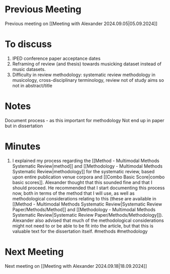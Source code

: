 # Previous Meeting

Previous meeting on [[Meeting with Alexander 2024.09.05|05.09.2024]]

# **To discuss**

1. IPED conference paper acceptance dates
2. Reframing of review (and thesis) towards musicking dataset instead of music datasets.
3. Difficulty in review methodology: systematic review methodology in musicology, cross-disciplinary terminology, review not of study aims so not in abstract/title

# **Notes**

Document process - as this important for methodology
Not end up in paper but in dissertation

# **Minutes**

1. I explained my process regarding the [[Method - Multimodal Methods Systematic Review|method]] and [[Methodology - Multimodal Methods Systematic Review|methodology]] for the systematic review, based upon entire publication venue corpora and [[Combo Basic Score|combo basic scores]]. Alexander thought that this sounded fine and that I should proceed. He recommended that I start documenting this process now, both in terms of the method that I will use, as well as methodological considerations relating to this (these are available in [[Method - Multimodal Methods Systematic Review|Systematic Review Paper/Methods/Method]] and [[Methodology - Multimodal Methods Systematic Review|Systematic Review Paper/Methods/Methodology]]). Alexander also advised that much of the methodological considerations might not need to or be able to be fit into the article, but that this is valuable text for the dissertation itself. #methods #methodology

# Next Meeting

Next meeting on [[Meeting with Alexander 2024.09.18|18.09.2024]] 